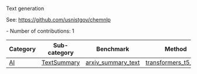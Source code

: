 Text generation

See: https://github.com/usnistgov/chemnlp

<!--number_of_contributions--> - Number of contributions: 1





<!--table_content--><table style="width:100%" id="j_table"><thead><tr><th>Category</th><th>Sub-category</th><th>Benchmark</th><th>Method</th><th>Metric</th><th>Score</th><th>Team</th><th>Dataset</th><th>Size</th></tr></thead><tr><td><a href= "./AI" target="_blank">AI</a></td><td><a href= "./AI/TextSummary" target="_blank">TextSummary</a></td><td><a href= "./arxiv_summary_text" target="_blank">arxiv_summary_text</a></td><td><a href="https://github.com/usnistgov/jarvis_leaderboard/tree/main/jarvis_leaderboard/contributions/transformers_t5_base" target="_blank">transformers_t5_base</a></td><td>ROUGE</td><td>0.39</td><td>ChemNLP</td><td>arxiv_summary</td><td>87148</td></tr><!--table_content--></table>
